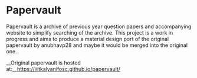 # Papervault
Papervault is a archive of previous year question papers and accompanying website to simplify searching of the archive.
This project is a work in progress and aims to produce a material design port of the original papervault by anubhavp28 and maybe it would be merged into the original one.

__Original papervault is hosted at:__https://iiitkalyanifosc.github.io/papervault/
